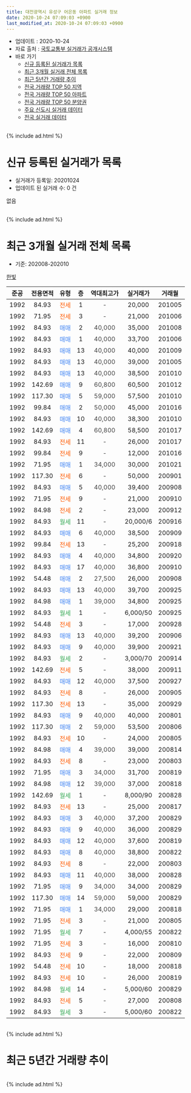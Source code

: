 ```yaml
---
title: 대전광역시 유성구 어은동 아파트 실거래 정보
date: 2020-10-24 07:09:03 +0900
last_modified_at: 2020-10-24 07:09:03 +0900
---
```


* 업데이트 : 2020-10-24
* 자료 출처 : [국토교통부 실거래가 공개시스템](http://rt.molit.go.kr)
* 바로 가기
    * [신규 등록된 실거래가 목록](#신규-등록된-실거래가-목록)
    * [최근 3개월 실거래 전체 목록](#최근-3개월-실거래-전체-목록)
    * [최근 5년간 거래량 추이](#최근-5년간-거래량-추이)
    * [전국 거래량 TOP 50 지역](https://inasie.github.io/apt-trade-info/최근-3개월-전국에서-가장-거래가-많이-발생한-지역)
    * [전국 거래량 TOP 50 아파트](https://inasie.github.io/apt-trade-info/최근-3개월-전국에서-가장-거래가-많이-발생한-아파트)
    * [전국 거래량 TOP 50 분양권](https://inasie.github.io/apt-trade-info/최근-3개월-전국에서-가장-거래가-많이-발생한-분양권)
    * [주요 신도시 실거래 데이터](https://inasie.github.io/apt-trade-info/주요-신도시)
    * [전국 실거래 데이터](https://inasie.github.io/apt-trade-info/전국)
<br>
{% include ad.html %}
<br>

# 신규 등록된 실거래가 목록
* 실거래가 등록일: 20201024
* 업데이트 된 실거래 수: 0 건

없음

<br>
{% include ad.html %}
<br>

# 최근 3개월 실거래 전체 목록
* 기준: 202008-202010


[한빛](https://search.naver.com/search.naver?query=%EB%8C%80%EC%A0%84%EA%B4%91%EC%97%AD%EC%8B%9C+%EC%9C%A0%EC%84%B1%EA%B5%AC+%EC%96%B4%EC%9D%80%EB%8F%99+%ED%95%9C%EB%B9%9B)

|준공|전용면적|유형|층|역대최고가|실거래가|거래월|
|:---:|:---:|:---:|:---:|:---:|:---:|:---:|
|1992|84.93|<span style="color:#ff5a00">전세</span>|1|<span style="color:#444444">-</span>|20,000|201005|
|1992|71.95|<span style="color:#ff5a00">전세</span>|3|<span style="color:#444444">-</span>|21,000|201006|
|1992|84.93|<span style="color:#4285f3">매매</span>|2|<span style="color:#444444">40,000</span>|35,000|201008|
|1992|84.93|<span style="color:#4285f3">매매</span>|1|<span style="color:#444444">40,000</span>|33,700|201006|
|1992|84.93|<span style="color:#4285f3">매매</span>|13|<span style="color:#444444">40,000</span>|40,000|201009|
|1992|84.93|<span style="color:#4285f3">매매</span>|13|<span style="color:#444444">40,000</span>|39,000|201005|
|1992|84.93|<span style="color:#4285f3">매매</span>|13|<span style="color:#444444">40,000</span>|38,500|201010|
|1992|142.69|<span style="color:#4285f3">매매</span>|9|<span style="color:#444444">60,800</span>|60,500|201012|
|1992|117.30|<span style="color:#4285f3">매매</span>|5|<span style="color:#444444">59,000</span>|57,500|201010|
|1992|99.84|<span style="color:#4285f3">매매</span>|2|<span style="color:#444444">50,000</span>|45,000|201016|
|1992|84.93|<span style="color:#4285f3">매매</span>|10|<span style="color:#444444">40,000</span>|38,300|201010|
|1992|142.69|<span style="color:#4285f3">매매</span>|4|<span style="color:#444444">60,800</span>|58,500|201017|
|1992|84.93|<span style="color:#ff5a00">전세</span>|11|<span style="color:#444444">-</span>|26,000|201017|
|1992|99.84|<span style="color:#ff5a00">전세</span>|9|<span style="color:#444444">-</span>|12,000|201016|
|1992|71.95|<span style="color:#4285f3">매매</span>|1|<span style="color:#444444">34,000</span>|30,000|201021|
|1992|117.30|<span style="color:#ff5a00">전세</span>|6|<span style="color:#444444">-</span>|50,000|200901|
|1992|84.93|<span style="color:#4285f3">매매</span>|5|<span style="color:#444444">40,000</span>|39,400|200908|
|1992|71.95|<span style="color:#ff5a00">전세</span>|9|<span style="color:#444444">-</span>|21,000|200910|
|1992|84.98|<span style="color:#ff5a00">전세</span>|2|<span style="color:#444444">-</span>|23,000|200912|
|1992|84.93|<span style="color:#34a853">월세</span>|11|<span style="color:#444444">-</span>|20,000/6|200916|
|1992|84.93|<span style="color:#4285f3">매매</span>|6|<span style="color:#444444">40,000</span>|38,500|200909|
|1992|99.84|<span style="color:#ff5a00">전세</span>|13|<span style="color:#444444">-</span>|25,200|200918|
|1992|84.93|<span style="color:#4285f3">매매</span>|4|<span style="color:#444444">40,000</span>|34,800|200920|
|1992|84.93|<span style="color:#4285f3">매매</span>|17|<span style="color:#444444">40,000</span>|36,800|200910|
|1992|54.48|<span style="color:#4285f3">매매</span>|2|<span style="color:#444444">27,500</span>|26,000|200908|
|1992|84.93|<span style="color:#4285f3">매매</span>|13|<span style="color:#444444">40,000</span>|39,700|200925|
|1992|84.98|<span style="color:#4285f3">매매</span>|1|<span style="color:#444444">39,000</span>|34,800|200925|
|1992|84.93|<span style="color:#34a853">월세</span>|1|<span style="color:#444444">-</span>|6,000/50|200925|
|1992|54.48|<span style="color:#ff5a00">전세</span>|3|<span style="color:#444444">-</span>|17,000|200928|
|1992|84.93|<span style="color:#4285f3">매매</span>|13|<span style="color:#444444">40,000</span>|39,200|200906|
|1992|84.93|<span style="color:#4285f3">매매</span>|9|<span style="color:#444444">40,000</span>|39,900|200921|
|1992|84.93|<span style="color:#34a853">월세</span>|2|<span style="color:#444444">-</span>|3,000/70|200914|
|1992|142.69|<span style="color:#ff5a00">전세</span>|5|<span style="color:#444444">-</span>|38,000|200911|
|1992|84.93|<span style="color:#4285f3">매매</span>|12|<span style="color:#444444">40,000</span>|37,500|200927|
|1992|84.93|<span style="color:#ff5a00">전세</span>|8|<span style="color:#444444">-</span>|26,000|200905|
|1992|117.30|<span style="color:#ff5a00">전세</span>|13|<span style="color:#444444">-</span>|35,000|200929|
|1992|84.93|<span style="color:#4285f3">매매</span>|9|<span style="color:#444444">40,000</span>|40,000|200801|
|1992|117.30|<span style="color:#4285f3">매매</span>|2|<span style="color:#444444">59,000</span>|53,500|200806|
|1992|84.93|<span style="color:#ff5a00">전세</span>|10|<span style="color:#444444">-</span>|24,000|200805|
|1992|84.98|<span style="color:#4285f3">매매</span>|4|<span style="color:#444444">39,000</span>|39,000|200814|
|1992|84.93|<span style="color:#ff5a00">전세</span>|8|<span style="color:#444444">-</span>|23,000|200803|
|1992|71.95|<span style="color:#4285f3">매매</span>|3|<span style="color:#444444">34,000</span>|31,700|200819|
|1992|84.98|<span style="color:#4285f3">매매</span>|12|<span style="color:#444444">39,000</span>|37,000|200818|
|1992|142.69|<span style="color:#34a853">월세</span>|1|<span style="color:#444444">-</span>|8,000/90|200828|
|1992|84.93|<span style="color:#ff5a00">전세</span>|13|<span style="color:#444444">-</span>|25,000|200817|
|1992|84.93|<span style="color:#4285f3">매매</span>|3|<span style="color:#444444">40,000</span>|37,200|200829|
|1992|84.93|<span style="color:#4285f3">매매</span>|9|<span style="color:#444444">40,000</span>|36,000|200829|
|1992|84.93|<span style="color:#4285f3">매매</span>|12|<span style="color:#444444">40,000</span>|37,600|200819|
|1992|84.93|<span style="color:#4285f3">매매</span>|8|<span style="color:#444444">40,000</span>|38,800|200822|
|1992|84.93|<span style="color:#ff5a00">전세</span>|8|<span style="color:#444444">-</span>|22,000|200803|
|1992|84.93|<span style="color:#4285f3">매매</span>|11|<span style="color:#444444">40,000</span>|38,000|200828|
|1992|71.95|<span style="color:#4285f3">매매</span>|9|<span style="color:#444444">34,000</span>|34,000|200829|
|1992|117.30|<span style="color:#4285f3">매매</span>|14|<span style="color:#444444">59,000</span>|59,000|200829|
|1992|71.95|<span style="color:#4285f3">매매</span>|1|<span style="color:#444444">34,000</span>|29,000|200818|
|1992|71.95|<span style="color:#ff5a00">전세</span>|3|<span style="color:#444444">-</span>|21,000|200805|
|1992|71.95|<span style="color:#34a853">월세</span>|7|<span style="color:#444444">-</span>|4,000/55|200822|
|1992|71.95|<span style="color:#ff5a00">전세</span>|3|<span style="color:#444444">-</span>|16,000|200810|
|1992|84.93|<span style="color:#ff5a00">전세</span>|9|<span style="color:#444444">-</span>|22,000|200809|
|1992|54.48|<span style="color:#ff5a00">전세</span>|10|<span style="color:#444444">-</span>|18,000|200818|
|1992|84.93|<span style="color:#ff5a00">전세</span>|10|<span style="color:#444444">-</span>|26,000|200819|
|1992|84.98|<span style="color:#34a853">월세</span>|14|<span style="color:#444444">-</span>|5,000/60|200829|
|1992|84.93|<span style="color:#ff5a00">전세</span>|5|<span style="color:#444444">-</span>|27,000|200808|
|1992|84.93|<span style="color:#34a853">월세</span>|3|<span style="color:#444444">-</span>|5,000/60|200822|


<br>
{% include ad.html %}
<br>

# 최근 5년간 거래량 추이


<div style="width:100%;">
    <canvas id="deal_progress" height="200"></canvas>
</div>

<script>
new Chart(document.getElementById("deal_progress"), {
    type: 'line',
    data: {
        labels: ['201510','201511','201512','201601','201602','201603','201604','201605','201606','201607','201608','201609','201610','201611','201612','201701','201702','201703','201704','201705','201706','201707','201708','201709','201710','201711','201712','201801','201802','201803','201804','201805','201806','201807','201808','201809','201810','201811','201812','201901','201902','201903','201904','201905','201906','201907','201908','201909','201910','201911','201912','202001','202002','202003','202004','202005','202006','202007','202008','202009','202010'],
        datasets: [{
            label: '매매',
            pointRadius: 1,
            data: [27, 12, 16, 21, 9, 20, 18, 13, 18, 18, 15, 32, 30, 22, 18, 14, 16, 16, 24, 22, 15, 18, 10, 16, 17, 24, 23, 24, 9, 28, 9, 17, 11, 10, 18, 22, 39, 31, 25, 24, 14, 15, 38, 26, 21, 15, 23, 12, 22, 29, 16, 11, 14, 7, 8, 24, 35, 45, 13, 10, 11],
            borderColor: "rgba(255, 201, 14, 1)",
            backgroundColor: "rgba(255, 201, 14, 0.5)",
            fill: false,
            lineTension: 0
        },{
            label: '전월세',
            pointRadius: 1,
            data: [14, 14, 23, 16, 11, 12, 13, 11, 14, 19, 8, 9, 12, 15, 17, 11, 16, 12, 10, 7, 6, 13, 6, 10, 14, 13, 20, 18, 12, 12, 9, 13, 16, 13, 7, 8, 10, 19, 21, 19, 8, 12, 14, 19, 18, 18, 15, 14, 17, 21, 27, 23, 26, 14, 14, 14, 22, 22, 14, 11, 4],
            borderColor: "rgba(0, 141, 185, 1)",
            backgroundColor: "rgba(0, 141, 185, 0.5)",
            fill: false,
            lineTension: 0
        }
        ]
    },
    options: {
        responsive: true,
        title: {
            display: false
        },
        tooltips: {
            mode: 'index',
            intersect: false
        },
        hover: {
            mode: 'nearest',
            intersect: true
        },
        scales: {
            xAxes: [{
                display: true,
                scaleLabel: {
                    display: true,
                    labelString: '년/월'
                }
            }],
            yAxes: [{
                display: true,
                ticks: {
                    suggestedMin: 0,
                },
                scaleLabel: {
                    display: true,
                    labelString: '실거래 수'
                }
            }]
        }
    }
});

</script>


<br>
{% include ad.html %}
<br>

